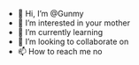 - 👋 Hi, I’m @Gunmy
- 👀 I’m interested in your mother
- 🌱 I’m currently learning 
- 💞️ I’m looking to collaborate on 
- 📫 How to reach me no

<!---
Gunmy/Gunmy is a ✨ special ✨ repository because its `README.md` (this file) appears on your GitHub profile.
You can click the Preview link to take a look at your changes.
--->
